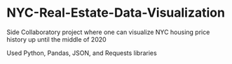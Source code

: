 # NYC-Real-Estate-Data-Visualization
Side Collaboratory project where one can visualize NYC housing price history up until the middle of 2020

Used Python, Pandas, JSON, and Requests libraries
